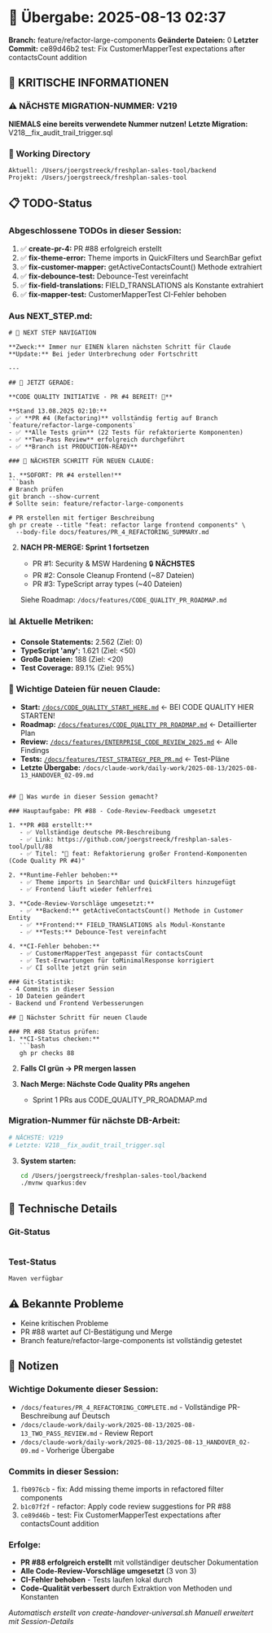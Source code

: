 # 🤝 Übergabe: 2025-08-13 02:37
**Branch:** feature/refactor-large-components
**Geänderte Dateien:** 0
**Letzter Commit:** ce89d46b2 test: Fix CustomerMapperTest expectations after contactsCount addition

## 🚨 KRITISCHE INFORMATIONEN

### ⚠️ NÄCHSTE MIGRATION-NUMMER: V219
**NIEMALS eine bereits verwendete Nummer nutzen!**
**Letzte Migration:** V218__fix_audit_trail_trigger.sql

### 📍 Working Directory
```
Aktuell: /Users/joergstreeck/freshplan-sales-tool/backend
Projekt: /Users/joergstreeck/freshplan-sales-tool
```

## 📋 TODO-Status

### Abgeschlossene TODOs in dieser Session:
1. ✅ **create-pr-4:** PR #88 erfolgreich erstellt
2. ✅ **fix-theme-error:** Theme imports in QuickFilters und SearchBar gefixt
3. ✅ **fix-customer-mapper:** getActiveContactsCount() Methode extrahiert
4. ✅ **fix-debounce-test:** Debounce-Test vereinfacht
5. ✅ **fix-field-translations:** FIELD_TRANSLATIONS als Konstante extrahiert
6. ✅ **fix-mapper-test:** CustomerMapperTest CI-Fehler behoben

### Aus NEXT_STEP.md:
```
# 🧭 NEXT STEP NAVIGATION

**Zweck:** Immer nur EINEN klaren nächsten Schritt für Claude
**Update:** Bei jeder Unterbrechung oder Fortschritt

---

## 🎯 JETZT GERADE:

**CODE QUALITY INITIATIVE - PR #4 BEREIT! 🚀**

**Stand 13.08.2025 02:10:**
- ✅ **PR #4 (Refactoring)** vollständig fertig auf Branch `feature/refactor-large-components`
- ✅ **Alle Tests grün** (22 Tests für refaktorierte Komponenten)
- ✅ **Two-Pass Review** erfolgreich durchgeführt
- ✅ **Branch ist PRODUCTION-READY**

### 🚨 NÄCHSTER SCHRITT FÜR NEUEN CLAUDE:

1. **SOFORT: PR #4 erstellen!**
```bash
# Branch prüfen
git branch --show-current
# Sollte sein: feature/refactor-large-components

# PR erstellen mit fertiger Beschreibung
gh pr create --title "feat: refactor large frontend components" \
  --body-file docs/features/PR_4_REFACTORING_SUMMARY.md
```

2. **NACH PR-MERGE: Sprint 1 fortsetzen**
   - PR #1: Security & MSW Hardening 🔒 **NÄCHSTES**
   - PR #2: Console Cleanup Frontend (~87 Dateien)
   - PR #3: TypeScript array types (~40 Dateien)
   
   Siehe Roadmap: `/docs/features/CODE_QUALITY_PR_ROADMAP.md`

### 📊 Aktuelle Metriken:
- **Console Statements:** 2.562 (Ziel: 0)
- **TypeScript 'any':** 1.621 (Ziel: <50)
- **Große Dateien:** 188 (Ziel: <20)
- **Test Coverage:** 89.1% (Ziel: 95%)

### 📍 Wichtige Dateien für neuen Claude:
- **Start:** [`/docs/CODE_QUALITY_START_HERE.md`](/docs/CODE_QUALITY_START_HERE.md) ← BEI CODE QUALITY HIER STARTEN!
- **Roadmap:** [`/docs/features/CODE_QUALITY_PR_ROADMAP.md`](/docs/features/CODE_QUALITY_PR_ROADMAP.md) ← Detaillierter Plan
- **Review:** [`/docs/features/ENTERPRISE_CODE_REVIEW_2025.md`](/docs/features/ENTERPRISE_CODE_REVIEW_2025.md) ← Alle Findings
- **Tests:** [`/docs/features/TEST_STRATEGY_PER_PR.md`](/docs/features/TEST_STRATEGY_PER_PR.md) ← Test-Pläne
- **Letzte Übergabe:** `/docs/claude-work/daily-work/2025-08-13/2025-08-13_HANDOVER_02-09.md`
```

## 🎯 Was wurde in dieser Session gemacht?

### Hauptaufgabe: PR #88 - Code-Review-Feedback umgesetzt

1. **PR #88 erstellt:**
   - ✅ Vollständige deutsche PR-Beschreibung
   - ✅ Link: https://github.com/joergstreeck/freshplan-sales-tool/pull/88
   - ✅ Titel: "🚀 feat: Refaktorierung großer Frontend-Komponenten (Code Quality PR #4)"

2. **Runtime-Fehler behoben:**
   - ✅ Theme imports in SearchBar und QuickFilters hinzugefügt
   - ✅ Frontend läuft wieder fehlerfrei

3. **Code-Review-Vorschläge umgesetzt:**
   - ✅ **Backend:** getActiveContactsCount() Methode in Customer Entity
   - ✅ **Frontend:** FIELD_TRANSLATIONS als Modul-Konstante 
   - ✅ **Tests:** Debounce-Test vereinfacht

4. **CI-Fehler behoben:**
   - ✅ CustomerMapperTest angepasst für contactsCount
   - ✅ Test-Erwartungen für toMinimalResponse korrigiert
   - ✅ CI sollte jetzt grün sein

### Git-Statistik:
- 4 Commits in dieser Session
- 10 Dateien geändert
- Backend und Frontend Verbesserungen

## 🎯 Nächster Schritt für neuen Claude

### PR #88 Status prüfen:
1. **CI-Status checken:**
   ```bash
   gh pr checks 88
   ```

2. **Falls CI grün → PR mergen lassen**

3. **Nach Merge: Nächste Code Quality PRs angehen**
   - Sprint 1 PRs aus CODE_QUALITY_PR_ROADMAP.md
   
### Migration-Nummer für nächste DB-Arbeit:
```bash
# NÄCHSTE: V219
# Letzte: V218__fix_audit_trail_trigger.sql
```

3. **System starten:**
   ```bash
   cd /Users/joergstreeck/freshplan-sales-tool/backend
   ./mvnw quarkus:dev
   ```

## 🔧 Technische Details

### Git-Status
```

```

### Test-Status
```
Maven verfügbar
```

## ⚠️ Bekannte Probleme

- Keine kritischen Probleme
- PR #88 wartet auf CI-Bestätigung und Merge
- Branch feature/refactor-large-components ist vollständig getestet

## 📝 Notizen

### Wichtige Dokumente dieser Session:
- `/docs/features/PR_4_REFACTORING_COMPLETE.md` - Vollständige PR-Beschreibung auf Deutsch
- `/docs/claude-work/daily-work/2025-08-13/2025-08-13_TWO_PASS_REVIEW.md` - Review Report
- `/docs/claude-work/daily-work/2025-08-13/2025-08-13_HANDOVER_02-09.md` - Vorherige Übergabe

### Commits in dieser Session:
1. `fb0976cb` - fix: Add missing theme imports in refactored filter components
2. `b1c07f2f` - refactor: Apply code review suggestions for PR #88
3. `ce89d46b` - test: Fix CustomerMapperTest expectations after contactsCount addition

### Erfolge:
- **PR #88 erfolgreich erstellt** mit vollständiger deutscher Dokumentation
- **Alle Code-Review-Vorschläge umgesetzt** (3 von 3)
- **CI-Fehler behoben** - Tests laufen lokal durch
- **Code-Qualität verbessert** durch Extraktion von Methoden und Konstanten

_Automatisch erstellt von create-handover-universal.sh_
_Manuell erweitert mit Session-Details_
